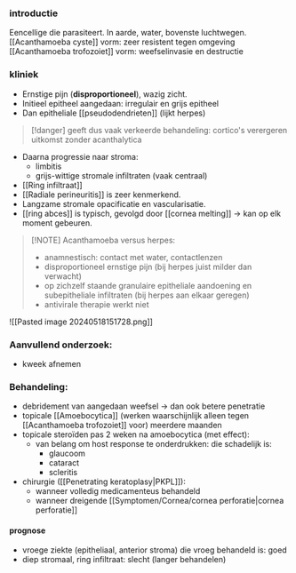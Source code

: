 ### introductie
Eencellige die parasiteert.
In aarde, water, bovenste luchtwegen.
[[Acanthamoeba cyste]] vorm: zeer resistent tegen omgeving
[[Acanthamoeba trofozoiet]] vorm: weefselinvasie en destructie

### kliniek
- Ernstige pijn (**disproportioneel**), wazig zicht.
- Initieel epitheel aangedaan: irregulair en grijs epitheel
- Dan epitheliale [[pseudodendrieten]] (lijkt herpes)
> [!danger] geeft dus vaak verkeerde behandeling: cortico's verergeren uitkomst zonder acanthalytica
- Daarna progressie naar stroma: 
	- limbitis 
	- grijs-wittige stromale infiltraten (vaak centraal)
- [[Ring infiltraat]]  
- [[Radiale perineuritis]] is zeer kenmerkend.
- Langzame stromale opacificatie en vascularisatie.
- [[ring abces]] is typisch, gevolgd door [[cornea melting]] -> kan op elk moment gebeuren.

> [!NOTE] Acanthamoeba versus herpes:
> - anamnestisch: contact met water, contactlenzen
> - disproportioneel ernstige pijn (bij herpes juist milder dan verwacht)
> - op zichzelf staande granulaire epitheliale aandoening en subepitheliale infiltraten (bij herpes aan elkaar geregen)
> - antivirale therapie werkt niet

![[Pasted image 20240518151728.png]]

### Aanvullend onderzoek:
- kweek afnemen

### Behandeling:
- debridement van aangedaan weefsel -> dan ook betere penetratie 
- topicale [[Amoebocytica]] (werken waarschijnlijk alleen tegen [[Acanthamoeba trofozoiet]] voor) meerdere maanden
- topicale steroïden pas 2 weken na amoebocytica (met effect):
	- van belang om host response te onderdrukken: die schadelijk is:
		- glaucoom
		- cataract
		- scleritis
- chirurgie ([[Penetrating keratoplasy|PKPL]]): 
	- wanneer volledig medicamenteus behandeld
	- wanneer dreigende [[Symptomen/Cornea/cornea perforatie|cornea perforatie]] 

#### prognose
- vroege ziekte (epitheliaal, anterior stroma) die vroeg behandeld is: goed
- diep stromaal, ring infiltraat: slecht (langer behandelen)
